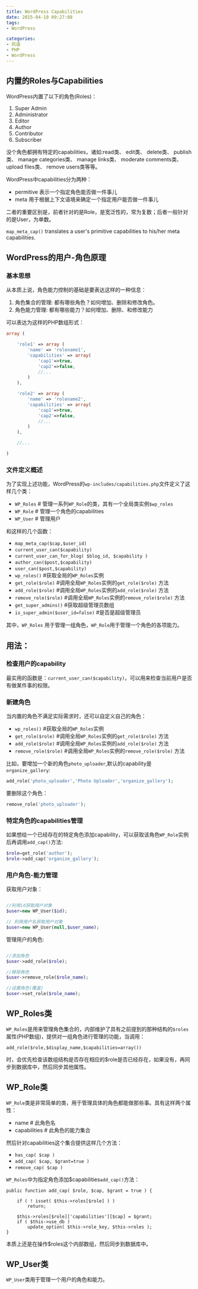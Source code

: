 ```yaml
---
title: WordPress Capabilities
date: 2015-04-10 09:27:08
tags:
- WordPress

categories:
- 风语
- PHP
- WordPress
---
```



## 内置的Roles与Capabilities

WordPress内置了以下的角色(Roles)：

1. Super Admin
2. Administrator
3. Editor
4. Author
5. Contributor
6. Subscriber

没个角色都拥有特定的capabilities，诸如:read类、 edit类、 delete类、 publish类、 manage categories类、 manage links类、 moderate comments类、 upload files类、 remove users类等等。

WordPress中capabilities分为两种：

* permitive   表示一个指定角色能否做一件事儿
* meta     用于根据上下文语境来确定一个指定用户能否做一件事儿

二者的重要区别是，前者针对的是Role，是宽泛性的，常为复数；后者一般针对的是User，为单数。

`map_meta_cap()` translates a user's primitive capabilities to his/her meta capabilities.


## WordPress的用户-角色原理

### 基本思想

从本质上说，角色能力控制的基础是要表达这样的一种信息：

1. 角色集合的管理: 都有哪些角色？如何增加、删除和修改角色。
2. 角色能力管理: 都有哪些能力？如何增加、删除、和修改能力


可以表达为这样的PHP数组形式：

```PHP
array (

  	'role1' => array (
  		'name' => 'rolename1',
  		'capabilities' => array(
            'cap1'=>true,
            'cap2'=>false,
            //...
        )
  	),

  	'role2' => array (
  		'name' => 'rolename2',
  		'capabilities' => array(
            'cap1'=>true,
            'cap2'=>false,
            //...
        )
  	),

    //...

)
```

### 文件定义概述

为了实现上述功能，WordPress的`wp-includes/capabilities.php`文件定义了这样几个类：

* `WP_Roles`    # 管理一系列`WP_Role`的类，其有一个全局类实例`$wp_roles`
* `WP_Role`     # 管理一个角色的capabilities
* `WP_User`     # 管理用户

和这样的几个函数：

* `map_meta_cap($cap,$user_id)`
* `current_user_can($capability)`
* `current_user_can_for_blog( $blog_id, $capability )`
* `author_can($post,$capability)`
* `user_can($post,$capability)`
* `wp_roles()`         #获取全局的`WP_Roles`实例
* `get_role($role)`    #调用全局`WP_Roles`实例的`get_role($role)` 方法
* `add_role($role)`    #调用全局`WP_Roles`实例的`add_role($role)` 方法
* `remove_role($role)`    #调用全局`WP_Roles`实例的`remove_role($role)` 方法
* `get_super_admins()`                #获取超级管理员数组
* `is_super_admin($user_id=false)`    #是否是超级管理员

其中，`WP_Roles` 用于管理一组角色，`WP_Role`用于管理一个角色的各项能力。


## 用法：


### 检查用户的capability 

最实用的函数是：`current_user_can($capability)`，可以用来检查当前用户是否有做某件事的权限。

### 新建角色

当内置的角色不满足实际需求时，还可以自定义自己的角色：

* `wp_roles()`         #获取全局的`WP_Roles`实例
* `get_role($role)`    #调用全局`WP_Roles`实例的`get_role($role)` 方法
* `add_role($role)`    #调用全局`WP_Roles`实例的`add_role($role)` 方法
* `remove_role($role)`    #调用全局`WP_Roles`实例的`remove_role($role)` 方法

比如，要增加一个新的角色`photo_uploader`,默认的capability是`organize_gallery`:

```PHP
add_role('photo_uploader','Photo Uploader','organize_gallery');
```
要删除这个角色：

```PHP
remove_role('photo_uploader');
```

### 特定角色的capabilities管理

如果想给一个已经存在的特定角色添加capability，可以获取该角色`WP_Role`实例后再调用`add_cap()`方法:

```PHP
$role=get_role('author');
$role->add_cap('organize_gallery');
```

### 用户角色-能力管理

获取用户对象：

```PHP

//利用id获取用户对象
$user=new WP_User($id);

// 利用用户名获取用户对象
$user=new WP_User(null,$user_name);

```

管理用户的角色:

```PHP

//添加角色
$user->add_role($role);

//移除角色
$user->remove_role($role_name);

//设置角色(覆盖)
$user->set_role($role_name);

```


## WP_Roles类

`WP_Roles`是用来管理角色集合的，内部维护了具有之前提到的那种结构的`$roles`属性(PHP数组)，提供对一组角色进行管理的功能，当调用：

`add_role($role,$display_name,$capabilities=array())`

时，会优先检查该数组结构是否存在相应的$role是否已经存在，如果没有，再同步到数据库中，然后同步其他属性。

## WP_Role类

`WP_Role`类是非常简单的类，用于管理具体的角色都能做那些事。具有这样两个属性：

* name             # 此角色名 
* capabilities     # 此角色的能力集合

然后针对capabilities这个集合提供这样几个方法：

* `has_cap( $cap )`
* `add_cap( $cap, $grant=true )`
* `remove_cap( $cap )`



`WP_Roles`中为指定角色添加$capabilities`add_cap()`方法：
```
public function add_cap( $role, $cap, $grant = true ) {

    if ( ! isset( $this->roles[$role] ) )
        return;

    $this->roles[$role]['capabilities'][$cap] = $grant;
    if ( $this->use_db )
        update_option( $this->role_key, $this->roles );
}
```

本质上还是在操作$roles这个内部数组，然后同步到数据库中。


##  WP_User类

`WP_User`类用于管理一个用户的角色和能力。

